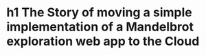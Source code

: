# h1 The Story of moving a simple implementation of a Mandelbrot exploration web app to the Cloud


